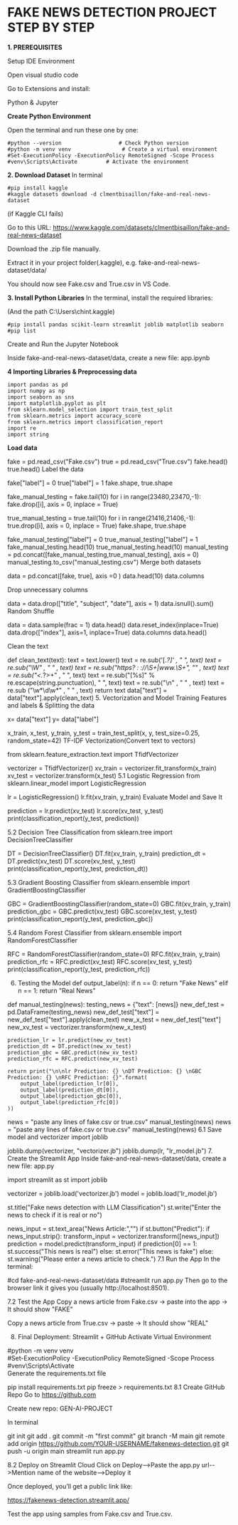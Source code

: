 # FAKE NEWS DETECTION PROJECT STEP BY STEP
__1. PREREQUISITES__

Setup IDE Environment

Open visual studio code

Go to Extensions and install:

Python & Jupyter

__Create Python Environment__

Open the terminal and run these one by one:
```
#python --version                  # Check Python version
#python -m venv venv                # Create a virtual environment
#Set-ExecutionPolicy -ExecutionPolicy RemoteSigned -Scope Process
#venv\Scripts\Activate         # Activate the environment
```
__2. Download Dataset__
In terminal
```
#pip install kaggle
#kaggle datasets download -d clmentbisaillon/fake-and-real-news-dataset
```
(if Kaggle CLI fails)

Go to this URL: https://www.kaggle.com/datasets/clmentbisaillon/fake-and-real-news-dataset

Download the .zip file manually.

Extract it in your project folder(.kaggle), e.g. fake-and-real-news-dataset/data/

You should now see Fake.csv and True.csv in VS Code.

__3. Install Python Libraries__
In the terminal, install the required libraries:

(And the path C:\Users\chint.kaggle)
```
#pip install pandas scikit-learn streamlit joblib matplotlib seaborn
#pip list
```
Create and Run the Jupyter Notebook

Inside fake-and-real-news-dataset/data, create a new file: app.ipynb

__4 Importing Libraries & Preprocessing data__
```
import pandas as pd
import numpy as np
import seaborn as sns
import matplotlib.pyplot as plt
from sklearn.model_selection import train_test_split
from sklearn.metrics import accuracy_score
from sklearn.metrics import classification_report
import re
import string
```
__Load data__

fake = pd.read_csv("Fake.csv")
true = pd.read_csv("True.csv")
fake.head()
true.head()
Label the data

fake["label"] = 0
true["label"] = 1
fake.shape, true.shape

fake_manual_testing = fake.tail(10)
for i in range(23480,23470,-1):
    fake.drop([i], axis = 0, inplace = True)
    
    
true_manual_testing = true.tail(10)
for i in range(21416,21406,-1):
    true.drop([i], axis = 0, inplace = True)
fake.shape, true.shape

fake_manual_testing["label"] = 0
true_manual_testing["label"] = 1
fake_manual_testing.head(10)
true_manual_testing.head(10)
manual_testing = pd.concat([fake_manual_testing,true_manual_testing], axis = 0)
manual_testing.to_csv("manual_testing.csv")
Merge both datasets

data = pd.concat([fake, true], axis =0 )
data.head(10)
data.columns

Drop unnecessary columns

data = data.drop(["title", "subject", "date"], axis = 1)
data.isnull().sum()
Random Shuffle

data = data.sample(frac = 1)
data.head()
data.reset_index(inplace=True)
data.drop(["index"], axis=1, inplace=True)
data.columns
data.head()

Clean the text

def clean_text(text):
    text = text.lower()
    text = re.sub('\[.*?\]' , " ", text)
    text = re.sub("\\W" , " " , text)
    text = re.sub("https? : ://\S+|www\.\S+", "" , text)
    text = re.sub("<.*?>+" , " ", text)
    text = re.sub("[%s]" % re.escape(string.punctuation), " ", text)
    text = re.sub("\n" , " " , text)
    text = re.sub ("\w*\d\w*" , " " , text)
    return text
data["text"] = data["text"].apply(clean_text)
5. Vectorization and Model Training
Features and labels & Splitting the data

x= data["text"]
y= data["label"]

x_train, x_test, y_train, y_test = train_test_split(x, y, test_size=0.25, random_state=42)
TF-IDF Vectorization(Convert text to vectors)

from sklearn.feature_extraction.text import TfidfVectorizer

vectorizer = TfidfVectorizer()
xv_train = vectorizer.fit_transform(x_train)
xv_test = vectorizer.transform(x_test)
5.1 Logistic Regression
from sklearn.linear_model import LogisticRegression

lr = LogisticRegression()
lr.fit(xv_train, y_train)
Evaluate Model and Save It

prediction = lr.predict(xv_test)
lr.score(xv_test, y_test)
print(classification_report(y_test, prediction))

5.2 Decision Tree Classification
from sklearn.tree import DecisionTreeClassifier

DT = DecisionTreeClassifier()
DT.fit(xv_train, y_train)
prediction_dt = DT.predict(xv_test)
DT.score(xv_test, y_test)
print(classification_report(y_test, prediction_dt))

5.3 Gradient Boosting Classifier
from sklearn.ensemble import GradientBoostingClassifier

GBC = GradientBoostingClassifier(random_state=0)
GBC.fit(xv_train, y_train)
prediction_gbc = GBC.predict(xv_test)
GBC.score(xv_test, y_test)
print(classification_report(y_test, prediction_gbc))

5.4 Random Forest Classifier
from sklearn.ensemble import RandomForestClassifier

RFC = RandomForestClassifier(random_state=0)
RFC.fit(xv_train, y_train)
prediction_rfc = RFC.predict(xv_test)
RFC.score(xv_test, y_test)
print(classification_report(y_test, prediction_rfc))

6. Testing the Model
def output_label(n):
    if n == 0:
        return "Fake News"
    elif n == 1:
        return "Real News"

def manual_testing(news):
    testing_news = {"text": [news]}
    new_def_test = pd.DataFrame(testing_news)
    new_def_test["text"] = new_def_test["text"].apply(clean_text)
    new_x_test = new_def_test["text"]
    new_xv_test = vectorizer.transform(new_x_test)

    prediction_lr = lr.predict(new_xv_test)
    prediction_dt = DT.predict(new_xv_test)
    prediction_gbc = GBC.predict(new_xv_test)
    prediction_rfc = RFC.predict(new_xv_test)

    return print("\n\nlr Prediction: {} \nDT Prediction: {} \nGBC Prediction: {} \nRFC Prediction: {}".format(
        output_label(prediction_lr[0]),
        output_label(prediction_dt[0]),
        output_label(prediction_gbc[0]),
        output_label(prediction_rfc[0])
    ))
news = "paste any lines of fake.csv or true.csv"
manual_testing(news)
news = "paste any lines of fake.csv or true.csv"
manual_testing(news)
6.1 Save model and vectorizer
import joblib

joblib.dump(vectorizer, "vectorizer.jb")
joblib.dump(lr, "lr_model.jb")
7. Create the Streamlit App
Inside fake-and-real-news-dataset/data, create a new file: app.py

import streamlit as st
import joblib 

vectorizer = joblib.load('vectorizer.jb')
model = joblib.load('lr_model.jb')

st.title("Fake news detection with LLM Classification")
st.write("Enter the news to check if it is real or no")

news_input = st.text_area("News Article:","")
if st.button("Predict"):
    if news_input.strip():
        transform_input = vectorizer.transform([news_input])
        prediction = model.predict(transform_input)
        if prediction[0] == 1:
            st.success("This news is real")
        else:
            st.error("This news is fake")
    else:
        st.warning("Please enter a news article to check.")
7.1 Run the App
In the terminal:

#cd fake-and-real-news-dataset/data
#streamlit run app.py
Then go to the browser link it gives you (usually http://localhost:8501).

7.2 Test the App
Copy a news article from Fake.csv → paste into the app → It should show "FAKE"

Copy a news article from True.csv → paste → It should show "REAL"

8. Final Deployment: Streamlit + GitHub
Activate Virtual Environment

#python -m venv venv              
#Set-ExecutionPolicy -ExecutionPolicy RemoteSigned -Scope Process
#venv\Scripts\Activate         
Generate the requirements.txt file

pip install requirements.txt
pip freeze > requirements.txt
8.1 Create GitHub Repo
Go to https://github.com

Create new repo: GEN-AI-PROJECT

In terminal

git init
git add .
git commit -m "first commit"
git branch -M main
git remote add origin https://github.com/YOUR-USERNAME/fakenews-detection.git
git push -u origin main
streamlit run app.py

8.2 Deploy on Streamlit Cloud
Click on Deploy-->Paste the app.py url-->Mention name of the website-->Deploy it

Once deployed, you’ll get a public link like:

https://fakenews-detection.streamlit.app/

Test the app using samples from Fake.csv and True.csv.
